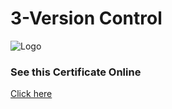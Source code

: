 
# 3-Version Control

![Logo](https://s3.amazonaws.com/coursera_assets/meta_images/generated/CERTIFICATE_LANDING_PAGE/CERTIFICATE_LANDING_PAGE~4LFJJVNASCPH/CERTIFICATE_LANDING_PAGE~4LFJJVNASCPH.jpeg)


### See this Certificate Online


[Click here](https://www.coursera.org/account/accomplishments/verify/4LFJJVNASCPH)

